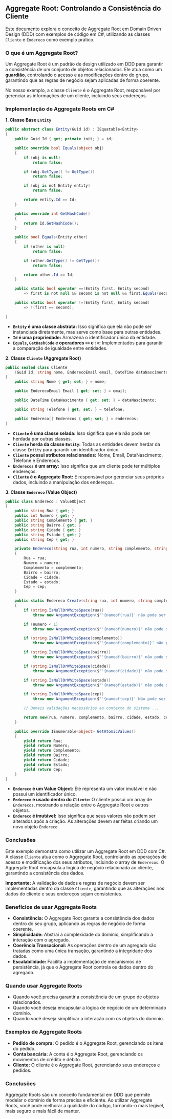 ## Aggregate Root: Controlando a Consistência do Cliente

Este documento explora o conceito de Aggregate Root em Domain Driven Design (DDD) com exemplos de código em C#, utilizando as classes `Cliente` e `Endereco` como exemplo prático.

### O que é um Aggregate Root?

Um Aggregate Root é um padrão de design utilizado em DDD para garantir a consistência de um conjunto de objetos relacionados.  Ele atua como um **guardião**, controlando o acesso e as modificações dentro do grupo, garantindo que as regras de negócio sejam aplicadas de forma coerente. 

No nosso exemplo, a classe `Cliente` é o Aggregate Root, responsável por gerenciar as informações de um cliente, incluindo seus endereços.

### Implementação de Aggregate Roots em C#

**1. Classe Base `Entity`**

```C#
public abstract class Entity(Guid id) : IEquatable<Entity>
{
    public Guid Id { get; private init; } = id;

    public override bool Equals(object obj)
    {
        if (obj is null)
            return false;

        if (obj.GetType() != GetType())
            return false;

        if (obj is not Entity entity)
            return false;

        return entity.Id == Id;
    }

    public override int GetHashCode()
    {
        return Id.GetHashCode();
    }

    public bool Equals(Entity other)
    {
        if (other is null)
            return false;

        if (other.GetType() != GetType())
            return false;

        return other.Id == Id;
    }

    public static bool operator ==(Entity first, Entity second)
        => first is not null && second is not null && first.Equals(second);

    public static bool operator !=(Entity first, Entity second)
        => !(first == second);

}
```

* **`Entity` é uma classe abstrata:** Isso significa que ela não pode ser instanciada diretamente, mas serve como base para outras entidades.
* **`Id` é uma propriedade:** Armazena o identificador único da entidade.
* **`Equals`, `GetHashCode` e operadores `==` e `!=`:** Implementados para garantir a comparação de igualdade entre entidades.

**2. Classe `Cliente` (Aggregate Root)**

```C#
public sealed class Cliente
    (Guid id, string nome, EnderecoEmail email, DateTime dataNascimento, string telefone, Endereco[] enderecos) : Entity(id)
{
    public string Nome { get; set; } = nome;

    public EnderecoEmail Email { get; set; } = email;

    public DateTime DataNascimento { get; set; } = dataNascimento;

    public string Telefone { get; set; } = telefone;

    public Endereco[] Enderecos { get; set; } = enderecos;
}
```

* **`Cliente` é uma classe selada:** Isso significa que ela não pode ser herdada por outras classes.
* **`Cliente` herda da classe `Entity`:** Todas as entidades devem herdar da classe `Entity` para garantir um identificador único.
* **`Cliente` possui atributos relacionados:** Nome, Email, DataNascimento, Telefone e Enderecos.
* **`Enderecos` é um array:** Isso significa que um cliente pode ter múltiplos endereços.
* **`Cliente` é o Aggregate Root:** É responsável por gerenciar seus próprios dados, incluindo a manipulação dos endereços.

**3. Classe `Endereco` (Value Object)**

```C#
public class Endereco : ValueObject
{
    public string Rua { get; }
    public int Numero { get; }
    public string Complemento { get; }
    public string Bairro { get; }
    public string Cidade { get; }
    public string Estado { get; }
    public string Cep { get; }

    private Endereco(string rua, int numero, string complemento, string bairro, string cidade, string estado, string cep)
    {
        Rua = rua;
        Numero = numero;
        Complemento = complemento;
        Bairro = bairro;
        Cidade = cidade;
        Estado = estado;
        Cep = cep;
    }

    public static Endereco Create(string rua, int numero, string complemento, string bairro, string cidade, string estado, string cep)
    {
        if (string.IsNullOrWhiteSpace(rua))
            throw new ArgumentException($"'{nameof(rua)}' não pode ser vazio.", nameof(rua));

        if (numero < 1)
            throw new ArgumentException($"'{nameof(numero)}' não pode ser menor que zero.", nameof(numero));

        if (string.IsNullOrWhiteSpace(complemento))
            throw new ArgumentException($"'{nameof(complemento)}' não pode ser vazio.", nameof(complemento));

        if (string.IsNullOrWhiteSpace(bairro))
            throw new ArgumentException($"'{nameof(bairro)}' não pode ser vazio.", nameof(bairro));

        if (string.IsNullOrWhiteSpace(cidade))
            throw new ArgumentException($"'{nameof(cidade)}' não pode ser vazio.", nameof(cidade));

        if (string.IsNullOrWhiteSpace(estado))
            throw new ArgumentException($"'{nameof(estado)}' não pode ser vazio.", nameof(estado));

        if (string.IsNullOrWhiteSpace(cep))
            throw new ArgumentException($"'{nameof(cep)}' Não pode ser vazio.", nameof(cep));

        // Demais validações necessários ao contexto do sistema ...

        return new(rua, numero, complemento, bairro, cidade, estado, cep);
    }

    public override IEnumerable<object> GetAtomicValues()
    {
        yield return Rua;
        yield return Numero;
        yield return Complemento;
        yield return Bairro;
        yield return Cidade;
        yield return Estado;
        yield return Cep;
    }
}
```

* **`Endereco` é um Value Object:** Ele representa um valor imutável e não possui um identificador único.
* **`Endereco` é usado dentro do `Cliente`:** O cliente possui um array de `Enderecos`, mostrando a relação entre o Aggregate Root e outros objetos.
* **`Endereco` é imutável:** Isso significa que seus valores não podem ser alterados após a criação. As alterações devem ser feitas criando um novo objeto `Endereco`.

### Conclusões

Este exemplo demonstra como utilizar um Aggregate Root em DDD com C#. A classe `Cliente` atua como o Aggregate Root, controlando as operações de acesso e modificação dos seus atributos, incluindo o array de `Enderecos`. O Aggregate Root encapsula a lógica de negócio relacionada ao cliente, garantindo a consistência dos dados.

**Importante:** A validação de dados e regras de negócio devem ser implementadas dentro da classe `Cliente`, garantindo que as alterações nos dados do cliente e seus endereços sejam consistentes.

### Benefícios de usar Aggregate Roots

* **Consistência:**  O Aggregate Root garante a consistência dos dados dentro do seu grupo, aplicando as regras de negócio de forma coerente.
* **Simplicidade:** Abstrai a complexidade do domínio, simplificando a interação com o agregado.
* **Coerência Transacional:**  As operações dentro de um agregado são tratadas como uma única transação, garantindo a integridade dos dados.
* **Escalabilidade:** Facilita a implementação de mecanismos de persistência, já que o Aggregate Root controla os dados dentro do agregado.

### Quando usar Aggregate Roots

* Quando você precisa garantir a consistência de um grupo de objetos relacionados.
* Quando você deseja encapsular a lógica de negócio de um determinado domínio.
* Quando você deseja simplificar a interação com os objetos do domínio.

### Exemplos de Aggregate Roots

* **Pedido de compra:** O pedido é o Aggregate Root, gerenciando os itens do pedido.
* **Conta bancária:** A conta é o Aggregate Root, gerenciando os movimentos de crédito e débito.
* **Cliente:** O cliente é o Aggregate Root, gerenciando seus endereços e pedidos.

### Conclusões

Aggregate Roots são um conceito fundamental em DDD que permite modelar o domínio de forma precisa e eficiente. Ao utilizar Aggregate Roots, você pode melhorar a qualidade do código, tornando-o mais legível, mais seguro e mais fácil de manter.




